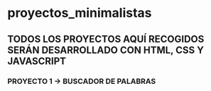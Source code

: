 # proyectos_minimalistas

## TODOS LOS PROYECTOS AQUÍ RECOGIDOS SERÁN DESARROLLADO CON HTML, CSS Y JAVASCRIPT

### PROYECTO 1 -> BUSCADOR DE PALABRAS
